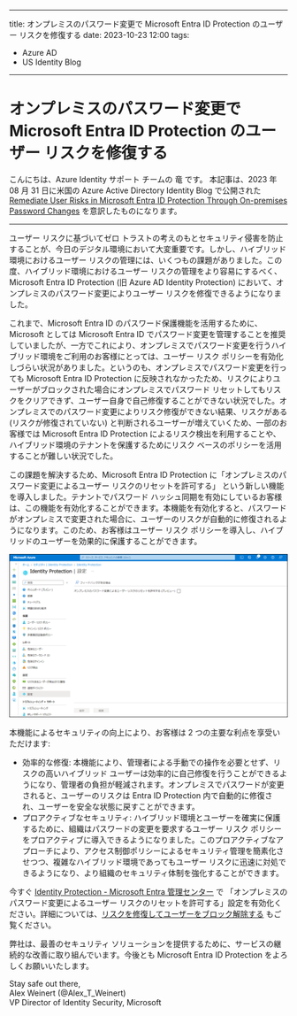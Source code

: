 
---
title:  オンプレミスのパスワード変更で Microsoft Entra ID Protection のユーザー リスクを修復する
date: 2023-10-23 12:00
tags:
  - Azure AD
  - US Identity Blog
---

# オンプレミスのパスワード変更で Microsoft Entra ID Protection のユーザー リスクを修復する


こんにちは、Azure Identity サポート チームの 竜 です。
本記事は、2023 年 08 月 31 日に米国の Azure Active Directory Identity Blog で公開された [Remediate User Risks in Microsoft Entra ID Protection Through On-premises Password Changes](https://techcommunity.microsoft.com/t5/microsoft-entra-azure-ad-blog/remediate-user-risks-in-microsoft-entra-id-protection-through-on/ba-p/3773129) を意訳したものになります。

----
ユーザー リスクに基づいてゼロ トラストの考えのもとセキュリティ侵害を防止することが、今日のデジタル環境において大変重要です。しかし、ハイブリッド環境におけるユーザー リスクの管理には、いくつもの課題がありました。この度、ハイブリッド環境におけるユーザー リスクの管理をより容易にするべく、Microsoft Entra ID Protection (旧 Azure AD Identity Protection) において、オンプレミスのパスワード変更によりユーザー リスクを修復できるようになりました。

これまで、Microsoft Entra ID のパスワード保護機能を活用するために、Microsoft としては Microsoft Entra ID でパスワード変更を管理することを推奨していましたが、一方でこれにより、オンプレミスでパスワード変更を行うハイブリッド環境をご利用のお客様にとっては、ユーザー リスク ポリシーを有効化しづらい状況がありました。というのも、オンプレミスでパスワード変更を行っても Microsoft Entra ID Protection に反映されなかったため、リスクによりユーザーがブロックされた場合にオンプレミスでパスワード リセットしてもリスクをクリアできず、ユーザー自身で自己修復することができない状況でした。オンプレミスでのパスワード変更によりリスク修復ができない結果、リスクがある (リスクが修復されていない) と判断されるユーザーが増えていくため、一部のお客様では Microsoft Entra ID Protection によるリスク検出を利用することや、ハイブリッド環境のテナントを保護するためにリスク ベースのポリシーを活用することが難しい状況でした。

この課題を解決するため、Microsoft Entra ID Protection に「オンプレミスのパスワード変更によるユーザー リスクのリセットを許可する」 という新しい機能を導入しました。テナントでパスワード ハッシュ同期を有効にしているお客様は、この機能を有効化することができます。本機能を有効化すると、パスワードがオンプレミスで変更された場合に、ユーザーのリスクが自動的に修復されるようになります。このため、お客様はユーザー リスク ポリシーを導入し、ハイブリッドのユーザーを効果的に保護することができます。

![](./Remediate-User-Risks-in-Microsoft-Entra-ID-Protection-Through-On-premises-Password-Changes/1.png)

本機能によるセキュリティの向上により、お客様は 2 つの主要な利点を享受いただけます:

- 効率的な修復: 本機能により、管理者による手動での操作を必要とせず、リスクの高いハイブリッド ユーザーは効率的に自己修復を行うことができるようになり、管理者の負担が軽減されます。オンプレミスでパスワードが変更されると、ユーザーのリスクは Entra ID Protection 内で自動的に修復され、ユーザーを安全な状態に戻すことができます。
- プロアクティブなセキュリティ: ハイブリッド環境とユーザーを確実に保護するために、組織はパスワードの変更を要求するユーザー リスク ポリシーをプロアクティブに導入できるようになりました。このプロアクティブなアプローチにより、アクセス制御ポリシーによるセキュリティ管理を簡素化させつつ、複雑なハイブリッド環境であってもユーザー リスクに迅速に対処できるようになり、より組織のセキュリティ体制を強化することができます。

今すぐ [Identity Protection - Microsoft Entra 管理センター](https://entra.microsoft.com/#view/Microsoft_AAD_IAM/IdentityProtectionMenuBlade/~/OverviewNew) で 「オンプレミスのパスワード変更によるユーザー リスクのリセットを許可する」設定を有効化ください。詳細については、[リスクを修復してユーザーをブロック解除する](https://learn.microsoft.com/ja-jp/azure/active-directory/identity-protection/howto-identity-protection-remediate-unblock) もご覧ください。
 
弊社は、最善のセキュリティ ソリューションを提供するために、サービスの継続的な改善に取り組んでいます。今後とも Microsoft Entra ID Protection をよろしくお願いいたします。

Stay safe out there,  
Alex Weinert (@Alex_T_Weinert)   
VP Director of Identity Security, Microsoft     
